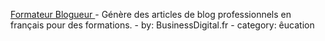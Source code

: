 [ Formateur Blogueur ](https://chat.openai.com/g/g-3m0KjZn1P-formateur-blogueur) - Génère des articles de blog professionnels en français pour des formations. - by: BusinessDigital.fr - category: êucation